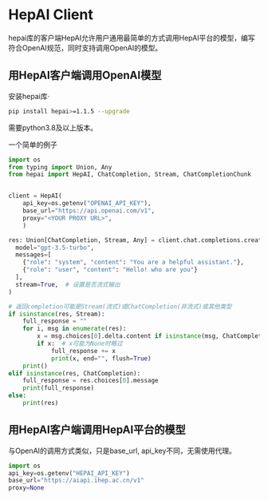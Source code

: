 

# HepAI Client  

hepai库的客户端HepAI允许用户通用最简单的方式调用HepAI平台的模型，编写符合OpenAI规范，同时支持调用OpenAI的模型。


## 用HepAI客户端调用OpenAI模型

安装hepai库·

```bash
pip install hepai>=1.1.5 --upgrade
```
需要python3.8及以上版本。

一个简单的例子
```python
import os
from typing import Union, Any
from hepai import HepAI, ChatCompletion, Stream, ChatCompletionChunk


client = HepAI(
    api_key=os.getenv("OPENAI_API_KEY"),
    base_url="https://api.openai.com/v1",
    proxy="<YOUR PROXY URL>",
    )

res: Union[ChatCompletion, Stream, Any] = client.chat.completions.create(
  model="gpt-3.5-turbo",
  messages=[
    {"role": "system", "content": "You are a helpful assistant."},
    {"role": "user", "content": "Hello! who are you"}
  ],
  stream=True,  # 设置是否流式输出
)

# 返回completion可能是Stream(流式)或ChatCompletion(非流式)或其他类型
if isinstance(res, Stream):
    full_response = ""
    for i, msg in enumerate(res):
        x = msg.choices[0].delta.content if isinstance(msg, ChatCompletionChunk) else msg
        if x:  # x可能为None时略过
            full_response += x
            print(x, end="", flush=True)
    print()
elif isinstance(res, ChatCompletion):
    full_response = res.choices[0].message
    print(full_response)
else:
    print(res)
```


## 用HepAI客户端调用HepAI平台的模型

与OpenAI的调用方式类似，只是base_url, api_key不同，无需使用代理。

```python
import os
api_key=os.getenv("HEPAI_API_KEY")
base_url="https://aiapi.ihep.ac.cn/v1"
proxy=None
```

